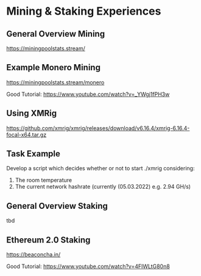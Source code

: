 # Mining & Staking Experiences
## General Overview Mining
https://miningpoolstats.stream/

## Example Monero Mining
https://miningpoolstats.stream/monero  

Good Tutorial: https://www.youtube.com/watch?v=_YWgj1fPH3w  

## Using XMRig
https://github.com/xmrig/xmrig/releases/download/v6.16.4/xmrig-6.16.4-focal-x64.tar.gz

## Task Example
Develop a script which decides whether or not to start ./xmrig considering:  
1. The room temperature  
2. The current network hashrate (currently (05.03.2022) e.g. 2.94 GH/s)


## General Overview Staking  
tbd

## Ethereum 2.0 Staking

https://beaconcha.in/  

Good Tutorial: https://www.youtube.com/watch?v=4FIWLtG80n8  



